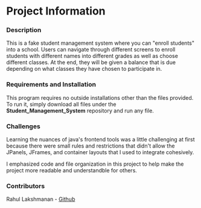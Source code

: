 # Project Information

### Description
This is a fake student management system where you can "enroll students" into a school. Users can navigate through different screens to enroll students with different names into different grades as well as choose different classes. At the end, they will be given a balance that is due depending on what classes they have chosen to participate in.

### Requirements and Installation  
This program requires no outside installations other than the files provided. To run it, simply download all files under the **Student_Management_System** repository and run any file. 

### Challenges
Learning the nuances of java's frontend tools was a little challenging at first because there were small rules and restrictions that didn't allow the JPanels, JFrames, and container layouts that I used to integrate cohesively. 

I emphasized code and file organization in this project to help make the project more readable and understandble for others.

### Contributors
Rahul Lakshmanan - [Github](https://github.com/Rahul-Lakshmanan)